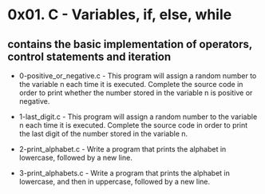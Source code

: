 #           0x01. C - Variables, if, else, while 

## contains the basic implementation of operators, control statements and iteration

* 0-positive_or_negative.c - This program will assign a random number to the variable n each time it is executed. Complete the source code in order to print whether the number stored in the variable n is positive or negative.

* 1-last_digit.c - This program will assign a random number to the variable n each time it is executed. Complete the source code in order to print the last digit of the number stored in the variable n.

* 2-print_alphabet.c - Write a program that prints the alphabet in lowercase, followed by a new line.

* 3-print_alphabets.c - Write a program that prints the alphabet in lowercase, and then in uppercase, followed by a new line.
